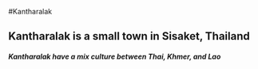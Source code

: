 #Kantharalak 

## Kantharalak is a small town in Sisaket, Thailand

##### Kantharalak have a mix culture between Thai, Khmer, and Lao